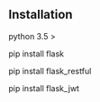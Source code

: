 ## Installation
  python 3.5 >
  
  pip install flask
  
  pip install flask_restful
  
  pip install flask_jwt

